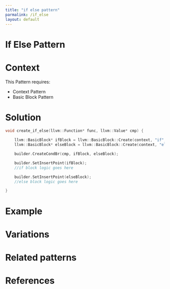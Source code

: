 ```yaml
---
title: "if else pattern"
parmalink: /if_else
layout: default
---
```

# If Else Pattern
# Context
This Pattern requires:
* Context Pattern
* Basic Block Pattern
# Solution
```c
void create_if_else(llvm::Function* func, llvm::Value* cmp) {

	llvm::BasicBlock* ifBlock = llvm::BasicBlock::Create(context, "if", func);
	llvm::BasicBlock* elseBlock = llvm::BasicBlock::Create(context, "else", func);

	builder.CreateCondBr(cmp, ifBlock, elseBlock);

	builder.SetInsertPoint(ifBlock);
	//if block logic goes here

	builder.SetInsertPoint(elseBlock);
	//else block logic goes here

}
```
# Example
# Variations
# Related patterns
# References